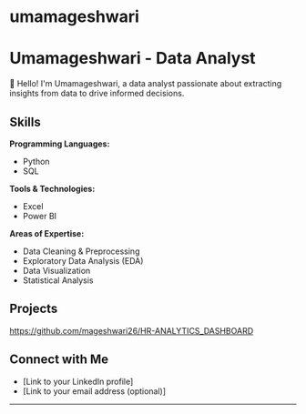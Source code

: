 # umamageshwari

# Umamageshwari - Data Analyst 

👋 Hello! I'm Umamageshwari, a data analyst passionate about extracting insights from data to drive informed decisions.

## Skills

**Programming Languages:**
- Python
- SQL

**Tools & Technologies:**
- Excel
- Power BI

**Areas of Expertise:**
- Data Cleaning & Preprocessing
- Exploratory Data Analysis (EDA)
- Data Visualization
- Statistical Analysis


## Projects
https://github.com/mageshwari26/HR-ANALYTICS_DASHBOARD



## Connect with Me

* [Link to your LinkedIn profile]
* [Link to your email address (optional)]

---
